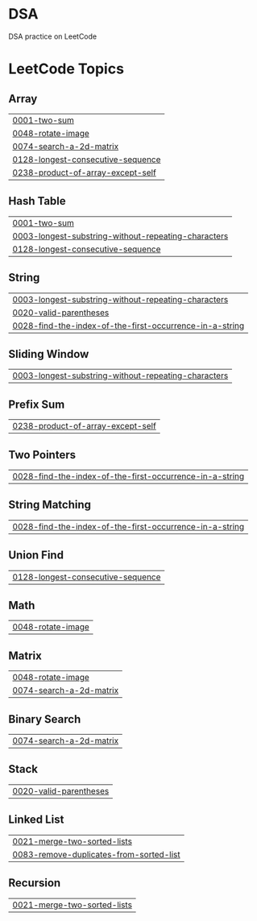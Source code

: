 # DSA
DSA practice on LeetCode

<!---LeetCode Topics Start-->
# LeetCode Topics
## Array
|  |
| ------- |
| [0001-two-sum](https://github.com/MuhammadOsamaNooruddin/DSA/tree/master/0001-two-sum) |
| [0048-rotate-image](https://github.com/MuhammadOsamaNooruddin/DSA/tree/master/0048-rotate-image) |
| [0074-search-a-2d-matrix](https://github.com/MuhammadOsamaNooruddin/DSA/tree/master/0074-search-a-2d-matrix) |
| [0128-longest-consecutive-sequence](https://github.com/MuhammadOsamaNooruddin/DSA/tree/master/0128-longest-consecutive-sequence) |
| [0238-product-of-array-except-self](https://github.com/MuhammadOsamaNooruddin/DSA/tree/master/0238-product-of-array-except-self) |
## Hash Table
|  |
| ------- |
| [0001-two-sum](https://github.com/MuhammadOsamaNooruddin/DSA/tree/master/0001-two-sum) |
| [0003-longest-substring-without-repeating-characters](https://github.com/MuhammadOsamaNooruddin/DSA/tree/master/0003-longest-substring-without-repeating-characters) |
| [0128-longest-consecutive-sequence](https://github.com/MuhammadOsamaNooruddin/DSA/tree/master/0128-longest-consecutive-sequence) |
## String
|  |
| ------- |
| [0003-longest-substring-without-repeating-characters](https://github.com/MuhammadOsamaNooruddin/DSA/tree/master/0003-longest-substring-without-repeating-characters) |
| [0020-valid-parentheses](https://github.com/MuhammadOsamaNooruddin/DSA/tree/master/0020-valid-parentheses) |
| [0028-find-the-index-of-the-first-occurrence-in-a-string](https://github.com/MuhammadOsamaNooruddin/DSA/tree/master/0028-find-the-index-of-the-first-occurrence-in-a-string) |
## Sliding Window
|  |
| ------- |
| [0003-longest-substring-without-repeating-characters](https://github.com/MuhammadOsamaNooruddin/DSA/tree/master/0003-longest-substring-without-repeating-characters) |
## Prefix Sum
|  |
| ------- |
| [0238-product-of-array-except-self](https://github.com/MuhammadOsamaNooruddin/DSA/tree/master/0238-product-of-array-except-self) |
## Two Pointers
|  |
| ------- |
| [0028-find-the-index-of-the-first-occurrence-in-a-string](https://github.com/MuhammadOsamaNooruddin/DSA/tree/master/0028-find-the-index-of-the-first-occurrence-in-a-string) |
## String Matching
|  |
| ------- |
| [0028-find-the-index-of-the-first-occurrence-in-a-string](https://github.com/MuhammadOsamaNooruddin/DSA/tree/master/0028-find-the-index-of-the-first-occurrence-in-a-string) |
## Union Find
|  |
| ------- |
| [0128-longest-consecutive-sequence](https://github.com/MuhammadOsamaNooruddin/DSA/tree/master/0128-longest-consecutive-sequence) |
## Math
|  |
| ------- |
| [0048-rotate-image](https://github.com/MuhammadOsamaNooruddin/DSA/tree/master/0048-rotate-image) |
## Matrix
|  |
| ------- |
| [0048-rotate-image](https://github.com/MuhammadOsamaNooruddin/DSA/tree/master/0048-rotate-image) |
| [0074-search-a-2d-matrix](https://github.com/MuhammadOsamaNooruddin/DSA/tree/master/0074-search-a-2d-matrix) |
## Binary Search
|  |
| ------- |
| [0074-search-a-2d-matrix](https://github.com/MuhammadOsamaNooruddin/DSA/tree/master/0074-search-a-2d-matrix) |
## Stack
|  |
| ------- |
| [0020-valid-parentheses](https://github.com/MuhammadOsamaNooruddin/DSA/tree/master/0020-valid-parentheses) |
## Linked List
|  |
| ------- |
| [0021-merge-two-sorted-lists](https://github.com/MuhammadOsamaNooruddin/DSA/tree/master/0021-merge-two-sorted-lists) |
| [0083-remove-duplicates-from-sorted-list](https://github.com/MuhammadOsamaNooruddin/DSA/tree/master/0083-remove-duplicates-from-sorted-list) |
## Recursion
|  |
| ------- |
| [0021-merge-two-sorted-lists](https://github.com/MuhammadOsamaNooruddin/DSA/tree/master/0021-merge-two-sorted-lists) |
<!---LeetCode Topics End-->